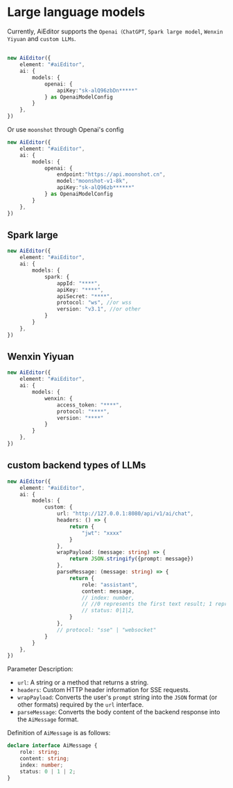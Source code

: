 # Large language models

Currently, AiEditor supports the `Openai（ChatGPT`, `Spark large model`, `Wenxin Yiyuan`  and `custom LLMs`.

##


```ts
new AiEditor({
    element: "#aiEditor",
    ai: {
        models: {
            openai: {
                apiKey:"sk-alQ96zbDn*****"
            } as OpenaiModelConfig
        }
    },
})
```
Or use `moonshot` through Openai's config

```ts
new AiEditor({
    element: "#aiEditor",
    ai: {
        models: {
            openai: {
                endpoint:"https://api.moonshot.cn",
                model:"moonshot-v1-8k",
                apiKey:"sk-alQ96zb******"
            } as OpenaiModelConfig
        }
    },
})
```

## Spark large

```typescript
new AiEditor({
    element: "#aiEditor",
    ai: {
        models: {
            spark: {
                appId: "****",
                apiKey: "****",
                apiSecret: "****",
                protocol: "ws", //or wss
                version: "v3.1", //or other
            }
        }
    },
})
```

## Wenxin Yiyuan

```typescript
new AiEditor({
    element: "#aiEditor",
    ai: {
        models: {
            wenxin: {
                access_token: "****",
                protocol: "****",
                version: "****"
            }
        }
    },
})
```


## custom backend types of LLMs

```typescript
new AiEditor({
    element: "#aiEditor",
    ai: {
        models: {
            custom: {
                url: "http://127.0.0.1:8080/api/v1/ai/chat",
                headers: () => {
                    return {
                        "jwt": "xxxx"
                    }
                },
                wrapPayload: (message: string) => {
                    return JSON.stringify({prompt: message})
                },
                parseMessage: (message: string) => {
                    return {
                        role: "assistant",
                        content: message,
                        // index: number,
                        // //0 represents the first text result; 1 represents the middle text result; 2 represents the last text result.
                        // status: 0|1|2,
                    }
                },
                // protocol: "sse" | "websocket"
            }
        }
    },
})
```


Parameter Description:

- `url`: A string or a method that returns a string.
- `headers`: Custom HTTP header information for SSE requests.
- `wrapPayload`: Converts the user's `prompt` string into the `JSON` format (or other formats) required by the `url` interface.
- `parseMessage`: Converts the body content of the backend response into the `AiMessage` format.

Definition of `AiMessage` is as follows:

```ts
declare interface AiMessage {
    role: string;
    content: string;
    index: number;
    status: 0 | 1 | 2;
}
```